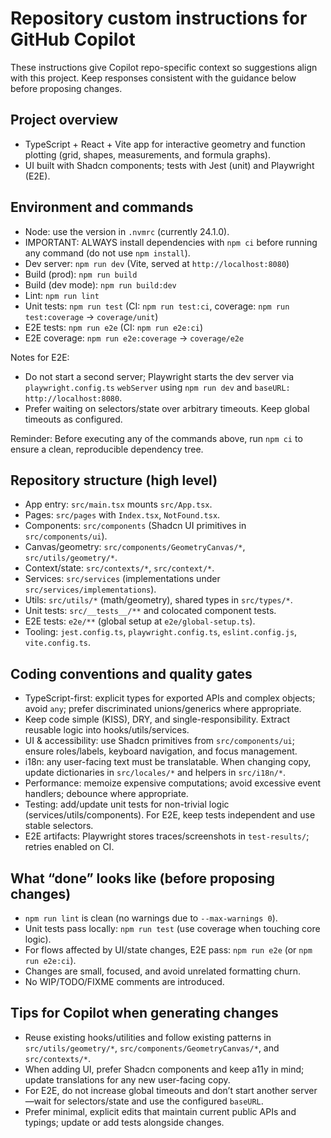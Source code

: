 # Repository custom instructions for GitHub Copilot

These instructions give Copilot repo-specific context so suggestions align with this project. Keep responses consistent with the guidance below before proposing changes.

## Project overview
- TypeScript + React + Vite app for interactive geometry and function plotting (grid, shapes, measurements, and formula graphs).
- UI built with Shadcn components; tests with Jest (unit) and Playwright (E2E).

## Environment and commands
- Node: use the version in `.nvmrc` (currently 24.1.0).
- IMPORTANT: ALWAYS install dependencies with `npm ci` before running any command (do not use `npm install`).
- Dev server: `npm run dev` (Vite, served at `http://localhost:8080`)
- Build (prod): `npm run build`
- Build (dev mode): `npm run build:dev`
- Lint: `npm run lint`
- Unit tests: `npm run test` (CI: `npm run test:ci`, coverage: `npm run test:coverage` → `coverage/unit`)
- E2E tests: `npm run e2e` (CI: `npm run e2e:ci`)
- E2E coverage: `npm run e2e:coverage` → `coverage/e2e`

Notes for E2E:
- Do not start a second server; Playwright starts the dev server via `playwright.config.ts` `webServer` using `npm run dev` and `baseURL: http://localhost:8080`.
- Prefer waiting on selectors/state over arbitrary timeouts. Keep global timeouts as configured.

Reminder: Before executing any of the commands above, run `npm ci` to ensure a clean, reproducible dependency tree.

## Repository structure (high level)
- App entry: `src/main.tsx` mounts `src/App.tsx`.
- Pages: `src/pages` with `Index.tsx`, `NotFound.tsx`.
- Components: `src/components` (Shadcn UI primitives in `src/components/ui`).
- Canvas/geometry: `src/components/GeometryCanvas/*`, `src/utils/geometry/*`.
- Context/state: `src/contexts/*`, `src/context/*`.
- Services: `src/services` (implementations under `src/services/implementations`).
- Utils: `src/utils/*` (math/geometry), shared types in `src/types/*`.
- Unit tests: `src/__tests__/**` and colocated component tests.
- E2E tests: `e2e/**` (global setup at `e2e/global-setup.ts`).
- Tooling: `jest.config.ts`, `playwright.config.ts`, `eslint.config.js`, `vite.config.ts`.

## Coding conventions and quality gates
- TypeScript-first: explicit types for exported APIs and complex objects; avoid `any`; prefer discriminated unions/generics where appropriate.
- Keep code simple (KISS), DRY, and single-responsibility. Extract reusable logic into hooks/utils/services.
- UI & accessibility: use Shadcn primitives from `src/components/ui`; ensure roles/labels, keyboard navigation, and focus management.
- i18n: any user-facing text must be translatable. When changing copy, update dictionaries in `src/locales/*` and helpers in `src/i18n/*`.
- Performance: memoize expensive computations; avoid excessive event handlers; debounce where appropriate.
- Testing: add/update unit tests for non-trivial logic (services/utils/components). For E2E, keep tests independent and use stable selectors.
- E2E artifacts: Playwright stores traces/screenshots in `test-results/`; retries enabled on CI.

## What “done” looks like (before proposing changes)
- `npm run lint` is clean (no warnings due to `--max-warnings 0`).
- Unit tests pass locally: `npm run test` (use coverage when touching core logic).
- For flows affected by UI/state changes, E2E pass: `npm run e2e` (or `npm run e2e:ci`).
- Changes are small, focused, and avoid unrelated formatting churn.
- No WIP/TODO/FIXME comments are introduced.

## Tips for Copilot when generating changes
- Reuse existing hooks/utilities and follow existing patterns in `src/utils/geometry/*`, `src/components/GeometryCanvas/*`, and `src/contexts/*`.
- When adding UI, prefer Shadcn components and keep a11y in mind; update translations for any new user-facing copy.
- For E2E, do not increase global timeouts and don’t start another server—wait for selectors/state and use the configured `baseURL`.
- Prefer minimal, explicit edits that maintain current public APIs and typings; update or add tests alongside changes.


